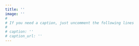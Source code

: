 ```yaml
---
title: ''
image: ''
#
# If you need a caption, just uncomment the following lines
#
# caption: ''
# caption_url: ''
---
```

